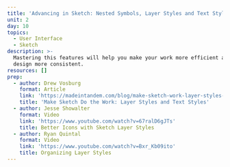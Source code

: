 ```yaml
---
title: 'Advancing in Sketch: Nested Symbols, Layer Styles and Text Styles'
unit: 2
day: 10
topics:
  - User Interface
  - Sketch
description: >-
  Mastering this features will help you make your work more efficient and your
  design more consistent.
resources: []
prep:
  - author: Drew Vosburg
    format: Article
    link: 'https://madeintandem.com/blog/make-sketch-work-layer-styles-text-styles/'
    title: 'Make Sketch Do the Work: Layer Styles and Text Styles'
  - author: Jesse Showalter
    format: Video
    link: 'https://www.youtube.com/watch?v=67ralD6gJTs'
    title: Better Icons with Sketch Layer Styles
  - author: Ryan Quintal
    format: Video
    link: 'https://www.youtube.com/watch?v=Bxr_Kb09ito'
    title: Organizing Layer Styles
---
```


